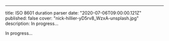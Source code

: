 ---
title: ISO 8601 duration parser
date: "2020-07-06T09:00:00.121Z"
published: false
cover: "nick-hillier-yD5rv8_WzxA-unsplash.jpg"
description: In progress...

In progress...
